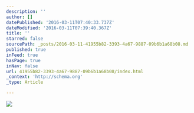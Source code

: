 ```yaml
---
description: ''
author: []
datePublished: '2016-03-11T07:40:33.737Z'
dateModified: '2016-03-11T07:39:40.367Z'
title: ''
starred: false
sourcePath: _posts/2016-03-11-41955b82-3393-4a67-9887-09b6b1a68b08.md
published: true
inFeed: true
hasPage: true
inNav: false
url: 41955b82-3393-4a67-9887-09b6b1a68b08/index.html
_context: 'http://schema.org'
_type: Article

---
```

![](https://the-grid-user-content.s3-us-west-2.amazonaws.com/d3e7b433-50a3-4e34-bca7-29340137833b.png)